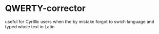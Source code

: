# QWERTY-corrector
useful for Cyrillic users when the by mistake forgot to swich language and typed whole text in Latin
